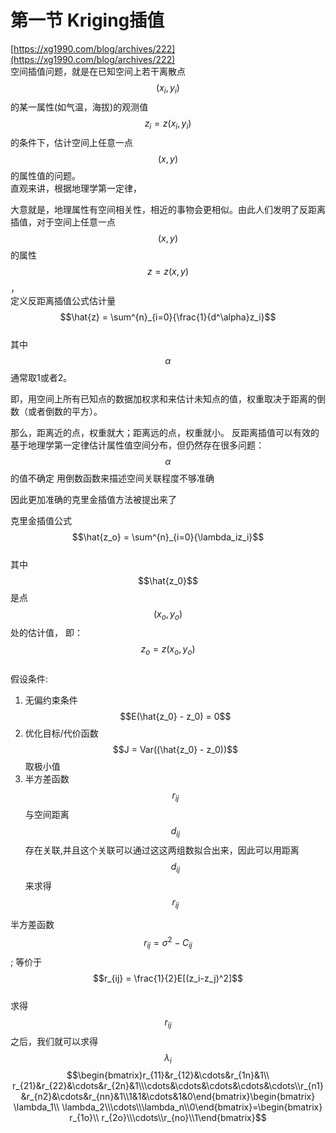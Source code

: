 # 第一节 Kriging插值

[https://xg1990.com/blog/archives/222](https://xg1990.com/blog/archives/222)  
空间插值问题，就是在已知空间上若干离散点 $$(x_i,y_i)$$的某一属性\(如气温，海拔\)的观测值$$z_i = z(x_i,y_i)$$的条件下，估计空间上任意一点$$(x,y)$$的属性值的问题。  
直观来讲，根据地理学第一定律，

大意就是，地理属性有空间相关性，相近的事物会更相似。由此人们发明了反距离插值，对于空间上任意一点$$(x,y)$$ 的属性$$z = z ( x , y )$$ ，  
定义反距离插值公式估计量 $$\hat{z} = \sum^{n}_{i=0}{\frac{1}{d^\alpha}z_i}$$  
其中$$\alpha$$通常取1或者2。

即，用空间上所有已知点的数据加权求和来估计未知点的值，权重取决于距离的倒数（或者倒数的平方）。

那么，距离近的点，权重就大；距离远的点，权重就小。 反距离插值可以有效的基于地理学第一定律估计属性值空间分布，但仍然存在很多问题：  
$$\alpha$$的值不确定 用倒数函数来描述空间关联程度不够准确

因此更加准确的克里金插值方法被提出来了

克里金插值公式$$\hat{z_o} = \sum^{n}_{i=0}{\lambda_iz_i}$$  
其中$$\hat{z_0}$$是点$$(x_o,y_o)$$处的估计值， 即：$$z_o=z(x_o,y_o)$$  
假设条件:  
1. 无偏约束条件 $$E(\hat{z_0} - z_0) = 0$$  
2. 优化目标/代价函数 $$J = Var((\hat{z_0} - z_0))$$取极小值  
3. 半方差函数$$r_{ij}$$与空间距离$$d_{ij}$$存在关联,并且这个关联可以通过这这两组数拟合出来，因此可以用距离$$d_{ij}$$来求得$$r_{ij}$$

半方差函数$$r_{ij} = \sigma^2 - C_{ij}$$;   等价于$$r_{ij} = \frac{1}{2}E[(z_i-z_j)^2]$$  
求得$$r_{ij}$$之后，我们就可以求得$$\lambda_i$$
$$\begin{bmatrix}r_{11}&r_{12}&\cdots&r_{1n}&1\\ r_{21}&r_{22}&\cdots&r_{2n}&1\\\cdots&\cdots&\cdots&\cdots&\cdots\\r_{n1}&r_{n2}&\cdots&r_{nn}&1\\1&1&\cdots&1&0\end{bmatrix}\begin{bmatrix} \lambda_1\\ \lambda_2\\\cdots\\\lambda_n\\0\end{bmatrix}=\begin{bmatrix} r_{1o}\\ r_{2o}\\\cdots\\r_{no}\\1\end{bmatrix}$$
 

